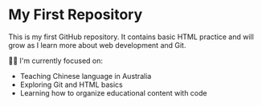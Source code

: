 # My First Repository

This is my first GitHub repository. It contains basic HTML practice and will grow as I learn more about web development and Git.

👩‍🏫 I'm currently focused on:
- Teaching Chinese language in Australia
- Exploring Git and HTML basics
- Learning how to organize educational content with code
